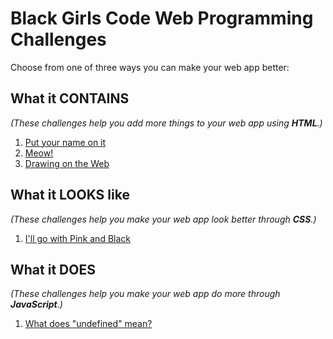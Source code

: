 # Black Girls Code Web Programming Challenges

Choose from one of three ways you can make your web app better:

## What it CONTAINS
_(These challenges help you add more things to your web app using **HTML**.)_

1. [Put your name on it](add-name.md)
2. [Meow!]()
3. [Drawing on the Web](canvas-basics.md)


## What it LOOKS like
_(These challenges help you make your web app look better through **CSS**.)_

1. [I'll go with Pink and Black](change-colors.md)


## What it DOES
_(These challenges help you make your web app do more through **JavaScript**.)_

1. [What does "undefined" mean?](fix-bug.md)

